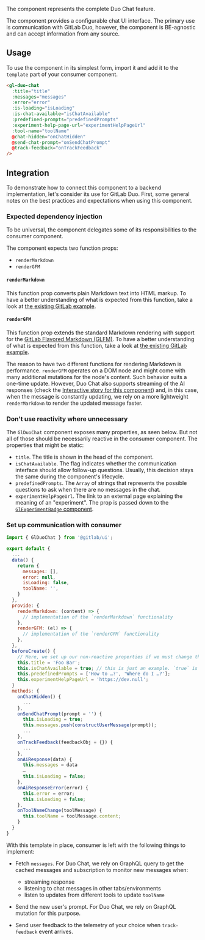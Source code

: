 The component represents the complete Duo Chat feature.

The component provides a configurable chat UI interface. The primary use is communication with
GitLab Duo, however, the component is BE-agnostic and can accept information from any source.

## Usage

To use the component in its simplest form, import it and add it to the `template` part of your
consumer component.

```html
<gl-duo-chat
  :title="title"
  :messages="messages"
  :error="error"
  :is-loading="isLoading"
  :is-chat-available="isChatAvailable"
  :predefined-prompts="predefinedPrompts"
  :experiment-help-page-url="experimentHelpPageUrl"
  :tool-name="toolName"
  @chat-hidden="onChatHidden"
  @send-chat-prompt="onSendChatPrompt"
  @track-feedback="onTrackFeedback"
/>
```

## Integration

To demonstrate how to connect this component to a backend implementation, let's consider its use
for GitLab Duo. First, some general notes on the best practices and expectations when using this
component.

### Expected dependency injection

To be universal, the component delegates some of its responsibilities to the consumer component.

The component expects two function props:

- `renderMarkdown`
- `renderGFM`

#### `renderMarkdown`

This function prop converts plain Markdown text into HTML markup. To have a better understanding
of what is expected from this function, take a look at
[the existing GitLab example](https://gitlab.com/gitlab-org/gitlab/-/blob/774ecc1f2b15a581e8eab6441de33585c9691c82/app/assets/javascripts/notes/utils.js#L22-24).

#### `renderGFM`

This function prop extends the standard Markdown rendering with support for the
[GitLab Flavored Markdown (GLFM)](https://docs.gitlab.com/ee/user/markdown.html). To
have a better understanding of what is expected from this function, take a look at
[the existing GitLab example](https://gitlab.com/gitlab-org/gitlab/-/blob/774ecc1f2b15a581e8eab6441de33585c9691c82/app/assets/javascripts/behaviors/markdown/render_gfm.js#L18-40).

The reason to have two different functions for rendering Markdown is performance. `renderGFM`
operates on a DOM node and might come with many additional mutations for the node's content.
Such behavior suits a one-time update. However, Duo Chat also supports streaming of the AI
responses (check the [Interactive story for this component](?path=/story/experimental-duo-chat-duo-chat--interactive))
and, in this case, when the message is constantly updating, we rely on a more lightweight
`renderMarkdown` to render the updated message faster.

### Don't use reactivity where unnecessary

The `GlDuoChat` component exposes many properties, as seen below. But not all of those should
be necessarily reactive in the consumer component. The properties that might be static:

- `title`. The title is shown in the head of the component.
- `isChatAvailable`. The flag indicates whether the communication interface should allow follow-up
  questions. Usually, this decision stays the same during the component's lifecycle.
- `predefinedPrompts`. The `Array` of strings that represents the possible questions to ask when
  there are no messages in the chat.
- `experimentHelpPageUrl`. The link to an external page explaining the meaning of an "experiment".
  The prop is passed down to the [`GlExperimentBadge` component](?path=/docs/experimental-experiment-badge--docs).

### Set up communication with consumer

```javascript
import { GlDuoChat } from '@gitlab/ui';

export default {
  ...
  data() {
    return {
      messages: [],
      error: null,
      isLoading: false,
      toolName: '',
    }
  },
  provide: {
    renderMarkdown: (content) => {
      // implementation of the `renderMarkdown` functionality
    },
    renderGFM: (el) => {
      // implementation of the `renderGFM` functionality
    },
  },
  beforeCreate() {
    // Here, we set up our non-reactive properties if we must change the default values
    this.title = 'Foo Bar';
    this.isChatAvailable = true; // this is just an example. `true` is the default value
    this.predefinedPrompts = ['How to …?', 'Where do I …?'];
    this.experimentHelpPageUrl = 'https://dev.null';
  }
  methods: {
    onChatHidden() {
      ...
    },
    onSendChatPrompt(prompt = '') {
      this.isLoading = true;
      this.messages.push(constructUserMessage(prompt));
      ...
    },
    onTrackFeedback(feedbackObj = {}) {
      ...
    },
    onAiResponse(data) {
      this.messages = data
      …
      this.isLoading = false;
    },
    onAiResponseError(error) {
      this.error = error;
      this.isLoading = false;
    },
    onToolNameChange(toolMessage) {
      this.toolName = toolMessage.content;
    }
  }
}
```

With this template in place, consumer is left with the following things to implement:

- Fetch `messages`. For Duo Chat, we rely on GraphQL query to get the cached
  messages and subscription to monitor new messages when:

  - streaming response
  - listening to chat messages in other tabs/environments
  - listen to updates from different tools to update `toolName`

- Send the new user's prompt. For Duo Chat, we rely on GraphQL mutation for this purpose.
- Send user feedback to the telemetry of your choice when `track-feedback` event arrives.
